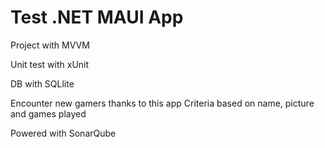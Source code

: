 # Test .NET MAUI App
Project with MVVM

Unit test with xUnit

DB with SQLlite

Encounter new gamers thanks to this app
Criteria based on name, picture and games played

Powered with SonarQube

